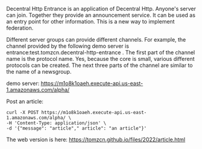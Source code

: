 Decentral Http Entrance is an application of Decentral Http. Anyone's server can join. Together they provide an announcement service. It can be used as an entry point for other information. This is a new way to implement federation.

Different server groups can provide different channels. For example, the channel provided by the following demo server is entrance:test.tomzcn.decentral-http-entrance . The first part of the channel name is the protocol name. Yes, because the core is small, various different protocols can be created. The next three parts of the channel are similar to the name of a newsgroup.

demo server: https://m1o8k1oaeh.execute-api.us-east-1.amazonaws.com/alpha/  

Post an article:

```
curl -X POST https://m1o8k1oaeh.execute-api.us-east-1.amazonaws.com/alpha/ \
-H 'Content-Type: application/json' \
-d '{"message": "article"," article": "an article"}'
```

The web version is here: https://tomzcn.github.io/files/2022/article.html